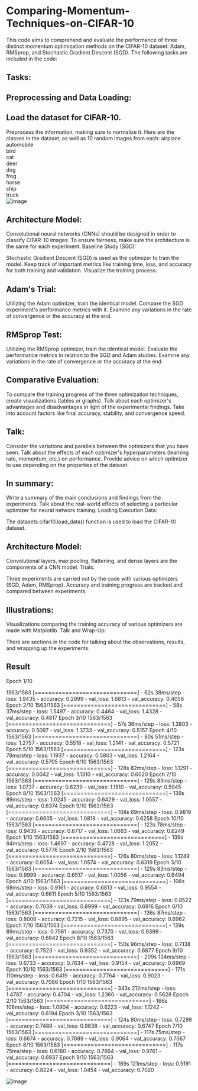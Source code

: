 # Comparing-Momentum-Techniques-on-CIFAR-10
This code aims to comprehend and evaluate the performance of three distinct momentum optimization methods on the CIFAR-10 dataset: Adam, RMSprop, and Stochastic Gradient Descent (SGD). The following tasks are included in the code:
## Tasks:
## Preprocessing and Data Loading:

## Load the dataset for CIFAR-10.
Preprocess the information, making sure to normalize it.
Here are the classes in the dataset, as well as 10 random images from each:
airplane										
automobile										
bird										
cat										
deer										
dog										
frog										
horse										
ship										
truck	
![image](https://github.com/KAMAlhameedawi/Comparing-Momentum-Techniques-on-CIFAR-10/assets/149914341/0172881d-d5d6-47fe-a3fa-f21f4ff6ede8)



## Architecture Model:

Convolutional neural networks (CNNs) should be designed in order to classify CIFAR-10 images.
To ensure fairness, make sure the architecture is the same for each experiment.
Baseline Study (SGD):

Stochastic Gradient Descent (SGD) is used as the optimizer to train the model.
Keep track of important metrics like training time, loss, and accuracy for both training and validation.
Visualize the training process.

## Adam's Trial:

Utilizing the Adam optimizer, train the identical model.
Compare the SGD experiment's performance metrics with it.
Examine any variations in the rate of convergence or the accuracy at the end.
## RMSprop Test:

Utilizing the RMSprop optimizer, train the identical model.
Evaluate the performance metrics in relation to the SGD and Adam studies.
Examine any variations in the rate of convergence or the accuracy at the end.

## Comparative Evaluation:

To compare the training progress of the three optimization techniques, create visualizations (tables or graphs).
Talk about each optimizer's advantages and disadvantages in light of the experimental findings.
Take into account factors like final accuracy, stability, and convergence speed.

## Talk:

Consider the variations and parallels between the optimizers that you have seen.
Talk about the effects of each optimizer's hyperparameters (learning rate, momentum, etc.) on performance.
Provide advice on which optimizer to use depending on the properties of the dataset.

## In summary:

Write a summary of the main conclusions and findings from the experiments.
Talk about the real-world effects of selecting a particular optimizer for neural network training.
Loading Execution Data:

The datasets.cifar10.load_data() function is used to load the CIFAR-10 dataset.
## Architecture Model:


Convolutional layers, max pooling, flattening, and dense layers are the components of a CNN model.
Trials:

Three experiments are carried out by the code with various optimizers (SGD, Adam, RMSprop).
Accuracy and training progress are tracked and compared between experiments.

## Illustrations:

Visualizations comparing the training accuracy of various optimizers are made with Matplotlib.
Talk and Wrap-Up:

There are sections in the code for talking about the observations, results, and wrapping up the experiments.

## Result


Epoch 1/10


1563/1563 [==============================] - 62s 38ms/step - loss: 1.9435 - accuracy: 0.2999 - val_loss: 1.6813 - val_accuracy: 0.4056
Epoch 2/10
1563/1563 [==============================] - 58s 37ms/step - loss: 1.5497 - accuracy: 0.4464 - val_loss: 1.4328 - val_accuracy: 0.4817
Epoch 3/10
1563/1563 [==============================] - 57s 36ms/step - loss: 1.3803 - accuracy: 0.5097 - val_loss: 1.3733 - val_accuracy: 0.5157
Epoch 4/10
1563/1563 [==============================] - 80s 51ms/step - loss: 1.2757 - accuracy: 0.5518 - val_loss: 1.2141 - val_accuracy: 0.5721
Epoch 5/10
1563/1563 [==============================] - 123s 78ms/step - loss: 1.1937 - accuracy: 0.5803 - val_loss: 1.2164 - val_accuracy: 0.5705
Epoch 6/10
1563/1563 [==============================] - 128s 82ms/step - loss: 1.1291 - accuracy: 0.6042 - val_loss: 1.1310 - val_accuracy: 0.6020
Epoch 7/10
1563/1563 [==============================] - 129s 83ms/step - loss: 1.0737 - accuracy: 0.6239 - val_loss: 1.1510 - val_accuracy: 0.5945
Epoch 8/10
1563/1563 [==============================] - 139s 89ms/step - loss: 1.0245 - accuracy: 0.6429 - val_loss: 1.0557 - val_accuracy: 0.6374
Epoch 9/10
1563/1563 [==============================] - 108s 69ms/step - loss: 0.9819 - accuracy: 0.6605 - val_loss: 1.0818 - val_accuracy: 0.6258
Epoch 10/10
1563/1563 [==============================] - 123s 78ms/step - loss: 0.9436 - accuracy: 0.6717 - val_loss: 1.0663 - val_accuracy: 0.6249
Epoch 1/10
1563/1563 [==============================] - 139s 84ms/step - loss: 1.4697 - accuracy: 0.4728 - val_loss: 1.2052 - val_accuracy: 0.5776
Epoch 2/10
1563/1563 [==============================] - 126s 80ms/step - loss: 1.1249 - accuracy: 0.6054 - val_loss: 1.0574 - val_accuracy: 0.6319
Epoch 3/10
1563/1563 [==============================] - 129s 83ms/step - loss: 0.9999 - accuracy: 0.6517 - val_loss: 1.0056 - val_accuracy: 0.6494
Epoch 4/10
1563/1563 [==============================] - 106s 68ms/step - loss: 0.9161 - accuracy: 0.6813 - val_loss: 0.9554 - val_accuracy: 0.6611
Epoch 5/10
1563/1563 [==============================] - 123s 79ms/step - loss: 0.8522 - accuracy: 0.7039 - val_loss: 0.8999 - val_accuracy: 0.6916
Epoch 6/10
1563/1563 [==============================] - 136s 87ms/step - loss: 0.8006 - accuracy: 0.7215 - val_loss: 0.8895 - val_accuracy: 0.6962
Epoch 7/10
1563/1563 [==============================] - 139s 89ms/step - loss: 0.7561 - accuracy: 0.7370 - val_loss: 0.9399 - val_accuracy: 0.6842
Epoch 8/10
1563/1563 [==============================] - 150s 96ms/step - loss: 0.7138 - accuracy: 0.7523 - val_loss: 0.9352 - val_accuracy: 0.6877
Epoch 9/10
1563/1563 [==============================] - 209s 134ms/step - loss: 0.6733 - accuracy: 0.7634 - val_loss: 0.9154 - val_accuracy: 0.6969
Epoch 10/10
1563/1563 [==============================] - 171s 110ms/step - loss: 0.6419 - accuracy: 0.7764 - val_loss: 0.9023 - val_accuracy: 0.7086
Epoch 1/10
1563/1563 [==============================] - 343s 212ms/step - loss: 1.4787 - accuracy: 0.4704 - val_loss: 1.2360 - val_accuracy: 0.5628
Epoch 2/10
1563/1563 [==============================] - 166s 106ms/step - loss: 1.0904 - accuracy: 0.6223 - val_loss: 1.1242 - val_accuracy: 0.6194
Epoch 3/10
1563/1563 [==============================] - 124s 80ms/step - loss: 0.7299 - accuracy: 0.7489 - val_loss: 0.9838 - val_accuracy: 0.6747
Epoch 7/10
1563/1563 [==============================] - 117s 75ms/step - loss: 0.6674 - accuracy: 0.7689 - val_loss: 0.9064 - val_accuracy: 0.7067
Epoch 8/10
1563/1563 [==============================] - 117s 75ms/step - loss: 0.6180 - accuracy: 0.7864 - val_loss: 0.9761 - val_accuracy: 0.6937
Epoch 9/10
1563/1563 [==============================] - 189s 121ms/step - loss: 0.5191 - accuracy: 0.8224 - val_loss: 1.0454 - val_accuracy: 0.7020

![image](https://github.com/KAMAlhameedawi/Comparing-Momentum-Techniques-on-CIFAR-10/assets/149914341/49c434fc-af1c-4fed-b1f5-9d9d12a75ba1)
